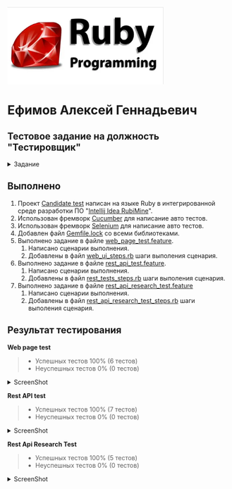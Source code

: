 ![ScreenShot](pic/Ruby.png)

# Ефимов Алексей Геннадьевич

## Тестовое задание на должность "Тестировщик"

<details>
   <summary>Задание</summary>

Необходимо выполнить следующие задания:

- Ознакомиться с тестами, которые находятся в папке feature
- Выполнить задания, которые описаны в каждом feature файле.

#### FAQ

1. Для работы тестов используется Ruby и его gem'ы
2. Для работы тестов требуется:
    1. Установить Ruby
    2. Установить требуемые gem'ы из файла со списком gem'ов
    3. Проверить совместимость файла драйвера браузера и версии браузера
3. Ссылку на Ваш репозиторий с проектом и отчет присылать на почту - marina.zayceva@ediweb.com с темой письма "Тестовое
   задание ФИО соискателя"
4. Если у Вас возникли затруднения в процессе выполнения задания, Вы можете задать вопрос, отправив письмо на почту
   marina.zayceva@ediweb.com с темой "Вопросы по тестовому заданию ФИО"

#### Рекомендации

1. Для более удобной настройки и запуска тестов рекомендуется использовать ОС семейства Linux (к примеру Ubuntu)
2. При использовании ОС семейства Windows можно воспользоваться образом VirtualBox http://tiny.cc/2ymuhz (пароль 123)

</details>

## Выполнено

1. Проект [Candidate test](https://github.com/Aleks4404/CandidateTest.git) написан на языке Ruby в интегрированной среде
   разработки ПО "[Intellij Idea RubiMine](https://www.jetbrains.com/ruby/)".
2. Использован фремворк [Cucumber](https://cucumber.io/) для написание авто тестов.
3. Использован фремворк [Selenium](https://www.selenium.dev/documentation/webdriver/browser_manipulation/#ruby) для
   написание авто тестов.
4. Добавлен файл [Gemfile.lock](Gemfile.lock) со всеми библиотеками.
5. Выполнено задание в файле [web_page_test.feature](features/web_page_test.feature).
    1. Написано сценарии выполнения.
    2. Добавлены в файл [web_ui_steps.rb](features/step_definitions/web_ui_steps.rb) шаги выполения сценария.
6. Выполнено задание в файле [rest_api_test.feature](features/rest_api_test.feature).
    1. Написано сценарии выполнения.
    2. Добавлены в файл [rest_tests_steps.rb](features/step_definitions/rest_tests_steps.rb) шаги выполения сценария.  
7. Выполнено задание в файле [rest_api_research_test.feature](features/rest_api_research_test.feature)
   1. Написано сценарии выполнения.
   2. Добавлены в файл [rest_api_research_test_steps.rb](features/step_definitions/rest_api_research_test_steps.rb) шаги выполения сценария.

## Результат тестирования

**Web page test**
> * Успешных тестов 100% (6 тестов)
> * Неуспешных тестов 0% (0 тестов)
<details>
   <summary>ScreenShot</summary>

![ScreenShot](pic/UITesting.png)

</details>

**Rest API test**
> * Успешных тестов 100% (7 тестов)
> * Неуспешных тестов 0% (0 тестов)
<details>
   <summary>ScreenShot</summary>

![ScreenShot](pic/RestApi.png)

</details>

**Rest Api Research Test**
> * Успешных тестов 100% (5 тестов)
> * Неуспешных тестов 0% (0 тестов)
<details>
   <summary>ScreenShot</summary>

![ScreenShot](pic/rest_api.png)

</details>

